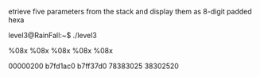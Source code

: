 etrieve five parameters from the stack and display them as 8-digit padded hexa

level3@RainFall:~$ ./level3

%08x %08x %08x %08x %08x

00000200 b7fd1ac0 b7ff37d0 78383025 38302520
